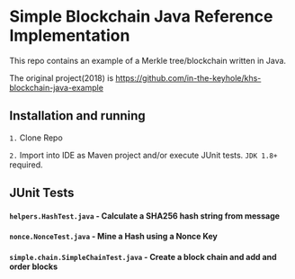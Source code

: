 # Simple Blockchain Java Reference Implementation 

This repo contains an example of a Merkle tree/blockchain written in Java.

The original project(2018) is https://github.com/in-the-keyhole/khs-blockchain-java-example
 
## Installation and running 

`1.` Clone Repo  

`2.` Import into IDE as Maven project and/or execute JUnit tests. `JDK 1.8+` required.


## JUnit Tests 

#### `helpers.HashTest.java` - Calculate a SHA256 hash string from message 

#### `nonce.NonceTest.java` - Mine a Hash using a Nonce Key

#### `simple.chain.SimpleChainTest.java` - Create a block chain and add and order blocks
 
